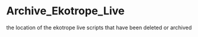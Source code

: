 # Archive_Ekotrope_Live
the location of the ekotrope live scripts that have been deleted or archived
